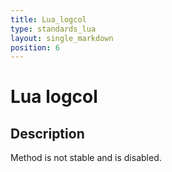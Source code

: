 ```yaml
---
title: Lua_logcol
type: standards_lua
layout: single_markdown
position: 6
---
```


# Lua logcol

## Description

Method is not stable and is disabled.

<!--- This is currently disabled. See https://github.com/arcemu/arcemu/commit/ee5ae6fa149d73eb980ed1fb69e167f29ee604f8 for more information.

## Description

Possible values for color. These can be added together. For example, 1+8 = bright blue.

## Usage/Example

```
FOREGROUND_BLUE      = 1 // text color contains blue.
FOREGROUND_GREEN     = 2 // text color contains green.
FOREGROUND_RED       = 4 // text color contains red.
FOREGROUND_INTENSITY = 8 // text color is intensified (brightened).
```
--->
